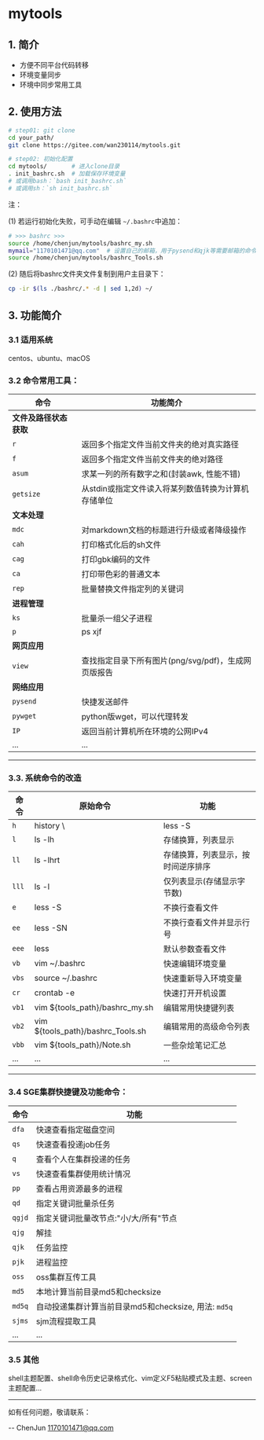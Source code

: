 # mytools

## 1. 简介

- 方便不同平台代码转移
- 环境变量同步
- 环境中同步常用工具

## 2. 使用方法
```bash
# step01: git clone
cd your_path/
git clone https://gitee.com/wan230114/mytools.git

# step02: 初始化配置
cd mytools/       # 进入clone目录
. init_bashrc.sh  # 加载保存环境变量
# 或调用bash：`bash init_bashrc.sh`
# 或调用sh：`sh init_bashrc.sh`
```

注：

(1) 若运行初始化失败，可手动在编辑 `~/.bashrc`中追加：
```bash
# >>> bashrc >>>
source /home/chenjun/mytools/bashrc_my.sh
mymail="1170101471@qq.com"  # 设置自己的邮箱，用于pysend和qjk等需要邮箱的命令
source /home/chenjun/mytools/bashrc_Tools.sh
```

(2) 随后将bashrc文件夹文件复制到用户主目录下：
```bash
cp -ir $(ls ./bashrc/.* -d | sed 1,2d) ~/
```

## 3. 功能简介
### 3.1 适用系统
centos、ubuntu、macOS

### 3.2 命令常用工具：

| 命令    | 功能简介                                            |
|---------|-----------------------------------------------------|
| **文件及路径状态获取**| |
| `r`       | 返回多个指定文件当前文件夹的绝对真实路径                |
| `f`       | 返回多个指定文件当前文件夹的绝对路径                |
| `asum`    | 求某一列的所有数字之和(封装awk, 性能不错)           |
| `getsize` | 从stdin或指定文件读入将某列数值转换为计算机存储单位 |
| **文本处理** | |
| `mdc`     | 对markdown文档的标题进行升级或者降级操作            |
| `cah`     | 打印格式化后的sh文件                                |
| `cag`     | 打印gbk编码的文件                                   |
| `ca`      | 打印带色彩的普通文本                                |
| `rep`     | 批量替换文件指定列的关键词                          |
| **进程管理** | |
| `ks`      | 批量杀一组父子进程                                  |
| `p`    | ps xjf           | 显示父子进程的进程树               |
| **网页应用** | |
| `view`    | 查找指定目录下所有图片(png/svg/pdf)，生成网页版报告 |
| **网络应用** | |
| `pysend`  | 快捷发送邮件                                        |
| `pywget`  | python版wget，可以代理转发                          |
| `IP`      | 返回当前计算机所在环境的公网IPv4                    |
| ...     | ...                                                 |


---
### 3.3. 系统命令的改造
| 命令 | 原始命令         | 功能                               |
|------|------------------|------------------------------------|
| `h`    | history \        | less -S|显示命令历史记录           |
| `l`    | ls -lh           | 存储换算，列表显示                 |
| `ll`   | ls -lhrt         | 存储换算，列表显示，按时间逆序排序 |
| `lll`  | ls -l            | 仅列表显示(存储显示字节数)         |
| `e`    | less -S          | 不换行查看文件                     |
| `ee`   | less -SN         | 不换行查看文件并显示行号           |
| `eee`  | less             | 默认参数查看文件                   |
| `vb`   | vim ~/.bashrc    | 快速编辑环境变量                   |
| `vbs`  | source ~/.bashrc | 快速重新导入环境变量               |
| `cr`   | crontab -e       | 快速打开开机设置                   |
| `vb1`  | vim ${tools_path}/bashrc_my.sh     | 编辑常用快捷键列表 |
| `vb2`  | vim ${tools_path}/bashrc_Tools.sh  | 编辑常用的高级命令列表 | 
| `vbb`  | vim ${tools_path}/Note.sh          | 一些杂烩笔记汇总 |
| ...  | ...              | ...                                |


---
### 3.4 SGE集群快捷键及功能命令：
| 命令 | 功能                                                 |
|------|------------------------------------------------------|
| `dfa`  | 快速查看指定磁盘空间                                 |
| `qs`   | 快速查看投递job任务                                  |
| `q`    | 查看个人在集群投递的任务                             |
| `vs`   | 快速查看集群使用统计情况                             |
| `pp`   | 查看占用资源最多的进程                               |
| `qd`   | 指定关键词批量杀任务                                 |
| `qgjd` | 指定关键词批量改节点:"小/大/所有"节点                |
| `qjg`  | 解挂                                                 |
| `qjk`  | 任务监控                                             |
| `pjk`  | 进程监控                                             |
| `oss`  | oss集群互传工具                                      |
| `md5`  | 本地计算当前目录md5和checksize                       |
| `md5q` | 自动投递集群计算当前目录md5和checksize, 用法: `md5q` |
| `sjms` | sjm流程提取工具                                      |
| ...  | ...                                                  |

### 3.5 其他

shell主题配置、shell命令历史记录格式化、vim定义F5粘贴模式及主题、screen主题配置...

---

如有任何问题，敬请联系：

-- ChenJun 1170101471@qq.com
